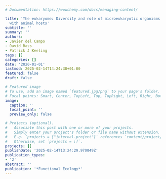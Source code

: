 ```yaml
---
# Documentation: https://wowchemy.com/docs/managing-content/

title: 'The eukaryome: Diversity and role of microeukaryotic organisms associated
  with animal hosts'
subtitle: ''
summary: ''
authors:
- Javier del Campo
- David Bass
- Patrick J Keeling
tags: []
categories: []
date: '2020-01-01'
lastmod: 2025-02-14T14:24:30+01:00
featured: false
draft: false

# Featured image
# To use, add an image named `featured.jpg/png` to your page's folder.
# Focal points: Smart, Center, TopLeft, Top, TopRight, Left, Right, BottomLeft, Bottom, BottomRight.
image:
  caption: ''
  focal_point: ''
  preview_only: false

# Projects (optional).
#   Associate this post with one or more of your projects.
#   Simply enter your project's folder or file name without extension.
#   E.g. `projects = ["internal-project"]` references `content/project/deep-learning/index.md`.
#   Otherwise, set `projects = []`.
projects: []
publishDate: '2025-02-14T13:24:29.970049Z'
publication_types:
- '2'
abstract: ''
publication: '*Functional Ecology*'
---
```

